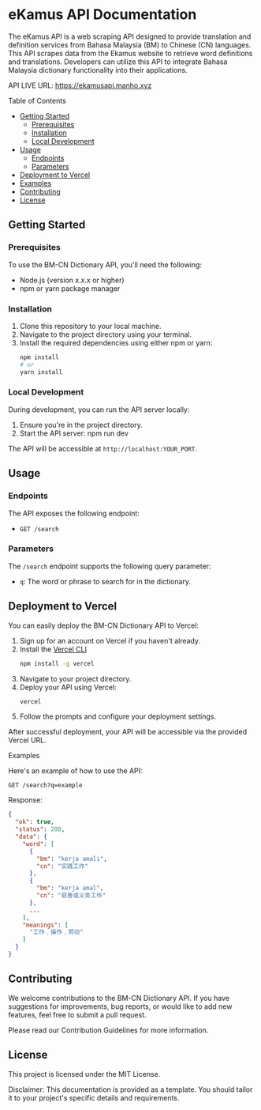# eKamus API Documentation

The eKamus API is a web scraping API designed to provide translation and definition services from Bahasa Malaysia (BM) to Chinese (CN) languages. This API scrapes data from the Ekamus website to retrieve word definitions and translations. Developers can utilize this API to integrate Bahasa Malaysia dictionary functionality into their applications.

API LIVE URL: https://ekamusapi.manho.xyz

Table of Contents

- [Getting Started](#getting-started)
    - [Prerequisites](#prerequisites)
    - [Installation](#installation)
    - [Local Development](#local-development)
- [Usage](#usage)
    - [Endpoints](#endpoints)
    - [Parameters](#parameters)
- [Deployment to Vercel](#deployment-to-vercel)
- [Examples](#examples)
- [Contributing](#contributing)
- [License](#license)

## Getting Started

### Prerequisites

To use the BM-CN Dictionary API, you'll need the following:

- Node.js (version x.x.x or higher)
- npm or yarn package manager

### Installation

1. Clone this repository to your local machine.
2. Navigate to the project directory using your terminal.
3. Install the required dependencies using either npm or yarn:
   ```bash
   npm install
   # or
   yarn install
   ```

### Local Development

During development, you can run the API server locally:

1. Ensure you're in the project directory.
2. Start the API server:
   npm run dev

The API will be accessible at `http://localhost:YOUR_PORT`.

## Usage

### Endpoints

The API exposes the following endpoint:

- `GET /search`

### Parameters

The `/search` endpoint supports the following query parameter:

- `q`: The word or phrase to search for in the dictionary.

## Deployment to Vercel

You can easily deploy the BM-CN Dictionary API to Vercel:

1. Sign up for an account on Vercel if you haven't already.
2. Install the [Vercel CLI](https://vercel.com/download)
   ```bash
   npm install -g vercel
   ```
3. Navigate to your project directory.
4. Deploy your API using Vercel:
   ```bash
   vercel
   ```
5. Follow the prompts and configure your deployment settings.

After successful deployment, your API will be accessible via the provided Vercel URL.

Examples

Here's an example of how to use the API:

```http
GET /search?q=example
```

Response:
```json
{
  "ok": true,
  "status": 200,
  "data": {
    "word": [
      {
        "bm": "kerja amali",
        "cn": "实践工作"
      },
      {
        "bm": "kerja amal",
        "cn": "慈善或义务工作"
      },
      ...
    ],
    "meanings": [
      "工作﹐操作﹐劳动"
    ]
  }
}
```

## Contributing

We welcome contributions to the BM-CN Dictionary API. If you have suggestions for improvements, bug reports, or would like to add new features, feel free to submit a pull request.

Please read our Contribution Guidelines for more information.

## License

This project is licensed under the MIT License.


Disclaimer: This documentation is provided as a template. You should tailor it to your project's specific details and requirements.